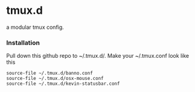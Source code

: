 tmux.d
======

a modular tmux config.

### Installation
Pull down this github repo to ~/.tmux.d/. Make your ~/.tmux.conf look like this 

    source-file ~/.tmux.d/banno.conf
    source-file ~/.tmux.d/osx-mouse.conf
    source-file ~/.tmux.d/kevin-statusbar.conf
